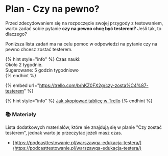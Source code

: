 # Plan - Czy na pewno?

Przed zdecydowaniem się na rozpoczęcie swojej przygody z testowaniem, warto zadać sobie pytanie **czy na pewno chcę być testerem?** Jeśli tak, to dlaczego?

Poniższa lista zadań ma na celu pomoc w odpowiedzi na pytanie czy na pewno chcesz zostać testerem.

{% hint style="info" %}
Czas nauki:  
Około 2 tygodnie.  
Sugerowane: 5 godzin tygodniowo  
{% endhint %}

{% embed url="https://trello.com/b/hKZ0FX2g/czy-zosta%C4%87-testerem" %}

{% hint style="info" %}
[Jak skopiować tablicę w Trello](https://youtu.be/JD5067y9Vjo)
{% endhint %}

### 📚 Materiały <a id="materialy"></a>

Lista dodatkowych materiałów, które nie znajdują się w planie "Czy zostać testerem", jednak warto je przeczytać jeżeli masz czas.

* [https://podcasttestowanie.pl/warszawqa-edukacja-testera/](https://podcasttestowanie.pl/warszawqa-edukacja-testera/)

